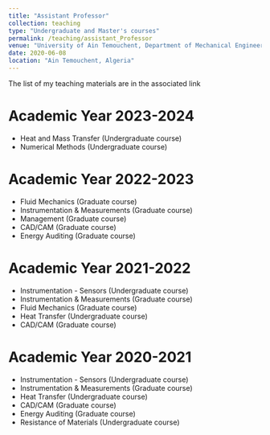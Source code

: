 ```yaml
---
title: "Assistant Professor"
collection: teaching
type: "Undergraduate and Master's courses"
permalink: /teaching/assistant_Professor
venue: "University of Ain Temouchent, Department of Mechanical Engineering"
date: 2020-06-08
location: "Ain Temouchent, Algeria"
---
```

The list of my teaching materials are in the associated link

Academic Year 2023-2024
======
- Heat and Mass Transfer (Undergraduate course)
- Numerical Methods (Undergraduate course)

Academic Year 2022-2023
======
- Fluid Mechanics (Graduate course)
- Instrumentation & Measurements (Graduate course)
- Management (Graduate course)
- CAD/CAM (Graduate course)
- Energy Auditing (Graduate course)

Academic Year 2021-2022
======
- Instrumentation - Sensors (Undergraduate course)
- Instrumentation & Measurements (Graduate course)
- Fluid Mechanics (Graduate course)
- Heat Transfer (Undergraduate course)
- CAD/CAM (Graduate course)
  
Academic Year 2020-2021
======
- Instrumentation - Sensors (Undergraduate course)
- Instrumentation & Measurements (Graduate course)
- Heat Transfer (Undergraduate course)
- CAD/CAM (Graduate course)
- Energy Auditing (Graduate course)
- Resistance of Materials (Undergraduate course)
